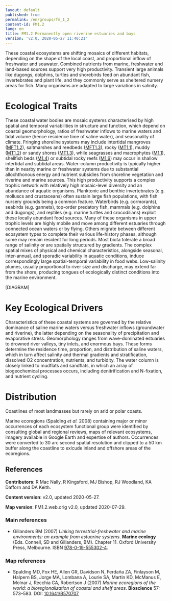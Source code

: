 ```yaml
---
layout: default
published: true
permalink: /en/groups/fm_1_2
content-id: FM1.2
lang: en
title: FM1.2 Permanently open riverine estuaries and bays
version: 'v2.0, 2020-05-27 11:40:21'
---
```


These coastal ecosystems are shifting mosaics of different habitats, depending on the shape of the local coast, and proportional inflow of freshwater and seawater. Combined nutrients from marine, freshwater and land-based sources support very high productivity. Transient large animals like dugongs, dolphins, turtles and shorebirds feed on abundant fish, invertebrates and plant life, and they commonly serve as sheltered nursery areas for fish. Many organisms are adapted to large variations in salinity.

# Ecological Traits
 
These coastal water bodies are mosaic systems characterised by high spatial and temporal variabilities in structure and function, which depend on coastal geomorphology, ratios of freshwater inflows to marine waters and tidal volume (hence residence time of saline water), and seasonality of climate. Fringing shoreline systems may include intertidal mangroves ([MFT1.2](/explore/groups/MFT1.2)), saltmarshes and reedbeds ([MFT1.3](/explore/groups/MFT1.3)), rocky ([MT1.1](/explore/groups/MT1.1)), muddy ([MT1.2](/explore/groups/MT1.2)) or sandy shores ([MT1.3](/explore/groups/MT1.3)), while seagrasses and macrophytes ([M1.1](/explore/groups/M1.1)), shellfish beds ([M1.4](/explore/groups/M1.4)) or subtidal rocky reefs ([M1.6](/explore/groups/M1.6)) may occur in shallow intertidal and subtidal areas. Water-column productivity is typically higher than in nearby marine or freshwater systems due to substantial allochthonous energy and nutrient subsidies from shoreline vegetation and riverine and marine sources. This high productivity supports a complex trophic network with relatively high mosaic-level diversity and an abundance of aquatic organisms. Planktonic and benthic invertebrates (e.g. molluscs and crustaceans) often sustain large fish populations, with fish nursery grounds being a common feature. Waterbirds (e.g. cormorants), seabirds (e.g. gannets), top-order predatory fish, mammals (e.g. dolphins and dugongs), and reptiles (e.g. marine turtles and crocodilians) exploit these locally abundant food sources. Many of these organisms in upper trophic levels are highly mobile and move among different estuaries through connected ocean waters or by flying. Others migrate between different ecosystem types to complete their various life-history phases, although some may remain resident for long periods. Most biota tolerate a broad range of salinity or are spatially structured by gradients. The complex spatial mixes of physical and chemical characteristics, alongside seasonal, inter-annual, and sporadic variability in aquatic conditions, induce correspondingly large spatial-temporal variability in food webs. Low-salinity plumes, usually proportional to river size and discharge, may extend far from the shore, producing tongues of ecologically distinct conditions into the marine environment.

[DIAGRAM]

# Key Ecological Drivers
 
Characteristics of these coastal systems are governed by the relative dominance of saline marine waters versus freshwater inflows (groundwater and riverine), the latter depending on the seasonality of precipitation and evaporative stress. Geomorphology ranges from wave-dominated estuaries to drowned river valleys, tiny inlets, and enormous bays. These forms determine the residence time, proportion, and distribution of saline waters, which in turn affect salinity and thermal gradients and stratification, dissolved O2 concentration, nutrients, and turbidity. The water column is closely linked to mudflats and sandflats, in which an array of biogeochemical processes occurs, including denitrification and N-fixation, and nutrient cycling. 
 
# Distribution
 
Coastlines of most landmasses but rarely on arid or polar coasts.

Marine ecoregions (Spalding _et al._ 2008) containing major or minor occurrences of each ecosystem functional group were identified by consulting global and regional reviews, maps of relevant ecosystems, imagery available in Google Earth and expertise of authors. Occurrences were converted to 30 arc second spatial resolution and clipped to a 50 km buffer along the coastline to exlcude inland and offshore areas of the ecoregions.

## References

**Contributors**: R Mac Nally, R Kingsford, MJ Bishop, RJ Woodland, KA Dafforn and DA Keith.

**Content version**: v2.0, updated 2020-05-27.

**Map version**: FM1.2.web.orig v2.0, updated 2020-07-29.

### Main references
* Gillanders BM  (2007) *Linking terrestrial-freshwater and marine environments: an example from estuarine systems*. **Marine ecology** (Eds. Connell, SD and Gillanders, BM). Chapter 11. Oxford University Press, Melbourne. ISBN [978-0-19-555302-4](https://trove.nla.gov.au/work/25222131).

### Map references
* Spalding MD, Fox HE, Allen GR, Davidson N, Ferdaña ZA, Finlayson M, Halpern BS, Jorge MA, Lombana A, Lourie SA, Martin KD, McManus E, Molnar J, Recchia CA, Robertson J  (2007) *Marine ecoregions of the world: a bioregionalization of coastal and shelf areas*. **Bioscience** 57: 573–583. DOI: [10.1641/B570707](http://doi.org/10.1641/B570707)
